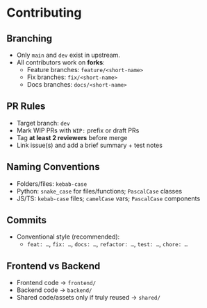 # Contributing

## Branching
- Only `main` and `dev` exist in upstream.
- All contributors work on **forks**:
  - Feature branches: `feature/<short-name>`
  - Fix branches: `fix/<short-name>`
  - Docs branches: `docs/<short-name>`

## PR Rules
- Target branch: `dev`
- Mark WIP PRs with `WIP:` prefix or draft PRs
- Tag **at least 2 reviewers** before merge
- Link issue(s) and add a brief summary + test notes

## Naming Conventions
- Folders/files: `kebab-case`
- Python: `snake_case` for files/functions; `PascalCase` classes
- JS/TS: `kebab-case` files; `camelCase` vars; `PascalCase` components

## Commits
- Conventional style (recommended):
  - `feat: …`, `fix: …`, `docs: …`, `refactor: …`, `test: …`, `chore: …`

## Frontend vs Backend
- Frontend code → `frontend/`
- Backend code → `backend/`
- Shared code/assets only if truly reused → `shared/`
